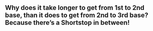 ## Why does it take longer to get from 1st to 2nd base, than it does to get from 2nd to 3rd base? Because there’s a Shortstop in between!